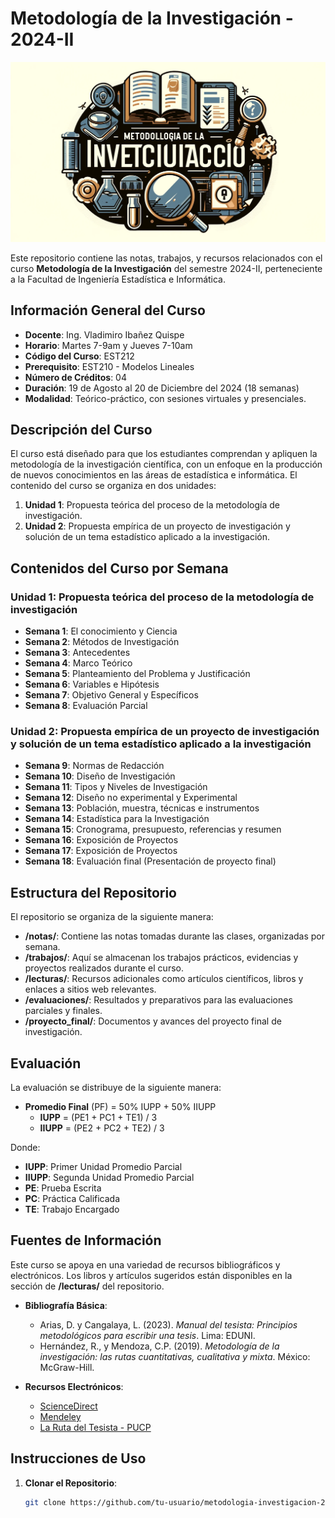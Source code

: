 # Metodología de la Investigación - 2024-II

![Metodologia de la Investigacion](/./images/metodologia-investigacion.png)

Este repositorio contiene las notas, trabajos, y recursos relacionados con el curso **Metodología de la Investigación** del semestre 2024-II, perteneciente a la Facultad de Ingeniería Estadística e Informática.

## Información General del Curso

- **Docente**: Ing. Vladimiro Ibañez Quispe
- **Horario**: Martes 7-9am y Jueves 7-10am
- **Código del Curso**: EST212
- **Prerequisito**: EST210 - Modelos Lineales
- **Número de Créditos**: 04
- **Duración**: 19 de Agosto al 20 de Diciembre del 2024 (18 semanas)
- **Modalidad**: Teórico-práctico, con sesiones virtuales y presenciales.

## Descripción del Curso

El curso está diseñado para que los estudiantes comprendan y apliquen la metodología de la investigación científica, con un enfoque en la producción de nuevos conocimientos en las áreas de estadística e informática. El contenido del curso se organiza en dos unidades:

1. **Unidad 1**: Propuesta teórica del proceso de la metodología de investigación.
2. **Unidad 2**: Propuesta empírica de un proyecto de investigación y solución de un tema estadístico aplicado a la investigación.

## Contenidos del Curso por Semana

### Unidad 1: Propuesta teórica del proceso de la metodología de investigación

- **Semana 1**: El conocimiento y Ciencia
- **Semana 2**: Métodos de Investigación
- **Semana 3**: Antecedentes
- **Semana 4**: Marco Teórico
- **Semana 5**: Planteamiento del Problema y Justificación
- **Semana 6**: Variables e Hipótesis
- **Semana 7**: Objetivo General y Específicos
- **Semana 8**: Evaluación Parcial

### Unidad 2: Propuesta empírica de un proyecto de investigación y solución de un tema estadístico aplicado a la investigación

- **Semana 9**: Normas de Redacción
- **Semana 10**: Diseño de Investigación
- **Semana 11**: Tipos y Niveles de Investigación
- **Semana 12**: Diseño no experimental y Experimental
- **Semana 13**: Población, muestra, técnicas e instrumentos
- **Semana 14**: Estadística para la Investigación
- **Semana 15**: Cronograma, presupuesto, referencias y resumen
- **Semana 16**: Exposición de Proyectos
- **Semana 17**: Exposición de Proyectos
- **Semana 18**: Evaluación final (Presentación de proyecto final)

## Estructura del Repositorio

El repositorio se organiza de la siguiente manera:

- **/notas/**: Contiene las notas tomadas durante las clases, organizadas por semana.
- **/trabajos/**: Aquí se almacenan los trabajos prácticos, evidencias y proyectos realizados durante el curso.
- **/lecturas/**: Recursos adicionales como artículos científicos, libros y enlaces a sitios web relevantes.
- **/evaluaciones/**: Resultados y preparativos para las evaluaciones parciales y finales.
- **/proyecto_final/**: Documentos y avances del proyecto final de investigación.

## Evaluación

La evaluación se distribuye de la siguiente manera:

- **Promedio Final** (PF) = 50% IUPP + 50% IIUPP
  - **IUPP** = (PE1 + PC1 + TE1) / 3
  - **IIUPP** = (PE2 + PC2 + TE2) / 3

Donde:
- **IUPP**: Primer Unidad Promedio Parcial
- **IIUPP**: Segunda Unidad Promedio Parcial
- **PE**: Prueba Escrita
- **PC**: Práctica Calificada
- **TE**: Trabajo Encargado

## Fuentes de Información

Este curso se apoya en una variedad de recursos bibliográficos y electrónicos. Los libros y artículos sugeridos están disponibles en la sección de **/lecturas/** del repositorio.

- **Bibliografía Básica**:
  - Arias, D. y Cangalaya, L. (2023). *Manual del tesista: Principios metodológicos para escribir una tesis*. Lima: EDUNI.
  - Hernández, R., y Mendoza, C.P. (2019). *Metodología de la investigación: las rutas cuantitativas, cualitativa y mixta*. México: McGraw-Hill.

- **Recursos Electrónicos**:
  - [ScienceDirect](http://www.sciencedirect.com/)
  - [Mendeley](https://www.mendeley.com/)
  - [La Ruta del Tesista - PUCP](https://posgrado.pucp.edu.pe/informacion-para-estudiantes/la-ruta-del-tesista/)

## Instrucciones de Uso

1. **Clonar el Repositorio**: 
   ```bash
   git clone https://github.com/tu-usuario/metodologia-investigacion-2024.git
